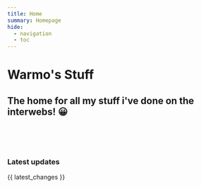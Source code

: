 ```yaml
---
title: Home
summary: Homepage
hide:
  - navigation
  - toc
---
```

# Warmo's Stuff
## The home for all my stuff i've done on the interwebs! :grinning:
<br><br><br>
### Latest updates
{{ latest_changes }}